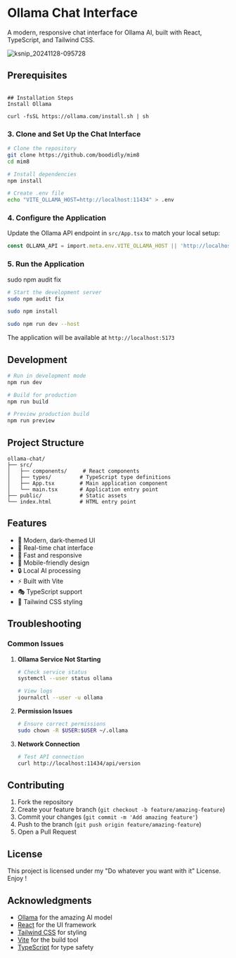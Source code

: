 # Ollama Chat Interface

A modern, responsive chat interface for Ollama AI, built with React, TypeScript, and Tailwind CSS.

![ksnip_20241128-095728](https://github.com/user-attachments/assets/37d790a2-0274-4cd7-b967-48abdd291746)


## Prerequisites




```

## Installation Steps
Install Ollama

curl -fsSL https://ollama.com/install.sh | sh

```

### 3. Clone and Set Up the Chat Interface

```bash
# Clone the repository
git clone https://github.com/boodidly/mim8
cd mim8

# Install dependencies
npm install

# Create .env file
echo "VITE_OLLAMA_HOST=http://localhost:11434" > .env
```

### 4. Configure the Application

Update the Ollama API endpoint in `src/App.tsx` to match your local setup:

```typescript
const OLLAMA_API = import.meta.env.VITE_OLLAMA_HOST || 'http://localhost:11434';
```

### 5. Run the Application

sudo npm audit fix

```bash
# Start the development server
sudo npm audit fix

sudo npm install

sudo npm run dev --host
```

The application will be available at `http://localhost:5173`

## Development

```bash
# Run in development mode
npm run dev

# Build for production
npm run build

# Preview production build
npm run preview
```

## Project Structure

```
ollama-chat/
├── src/
│   ├── components/     # React components
│   ├── types/         # TypeScript type definitions
│   ├── App.tsx        # Main application component
│   └── main.tsx       # Application entry point
├── public/            # Static assets
└── index.html         # HTML entry point
```

## Features

- 🎨 Modern, dark-themed UI
- 💬 Real-time chat interface
- 🚀 Fast and responsive
- 📱 Mobile-friendly design
- 🔒 Local AI processing
- ⚡ Built with Vite
- 🎭 TypeScript support
- 🎨 Tailwind CSS styling

## Troubleshooting

### Common Issues

1. **Ollama Service Not Starting**
   ```bash
   # Check service status
   systemctl --user status ollama
   
   # View logs
   journalctl --user -u ollama
   ```

2. **Permission Issues**
   ```bash
   # Ensure correct permissions
   sudo chown -R $USER:$USER ~/.ollama
   ```

3. **Network Connection**
   ```bash
   # Test API connection
   curl http://localhost:11434/api/version
   ```

## Contributing

1. Fork the repository
2. Create your feature branch (`git checkout -b feature/amazing-feature`)
3. Commit your changes (`git commit -m 'Add amazing feature'`)
4. Push to the branch (`git push origin feature/amazing-feature`)
5. Open a Pull Request

## License

This project is licensed under my "Do whatever you want with it" License.
Enjoy !

## Acknowledgments

- [Ollama](https://ollama.ai/) for the amazing AI model
- [React](https://reactjs.org/) for the UI framework
- [Tailwind CSS](https://tailwindcss.com/) for styling
- [Vite](https://vitejs.dev/) for the build tool
- [TypeScript](https://www.typescriptlang.org/) for type safety

